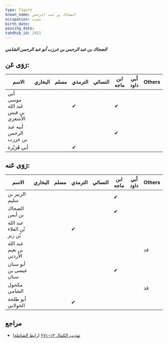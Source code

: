 ```yaml
---
type: figure
known_name: الضحاك بن عبد الرحمن
occupation: محدث
birth_date:
passing_date:
tahdhib_id: 2921
---
```

##### الضحاك بن عبد الرحمن بن عرزب أبو عبد الرحمن الشامي

## رَوَى عَن:
| الاسم                             | البخاري | مسلم | الترمذي | النسائي | ابن ماجه | أبي داود | Others |
| --------------------------------- | ------- | ---- | ------- | ------- | -------- | -------- | ------ |
| أبي موسى عَبد الله بن قيس الأشعري |         |      | ✔       |         | ✔        |          |        |
| أبيه عبد الرحمن بن عرزب           |         |      |         |         | ✔        |          |        |
| أبي هُرَيْرة                      |         |      | ✔       |         |          |          |        |
## رَوَى عَنه:
| الاسم                       | البخاري | مسلم | الترمذي | النسائي | ابن ماجه | أبي داود | Others |
| --------------------------- | ------- | ---- | ------- | ------- | -------- | -------- | ------ |
| الزبير بن سليم              |         |      |         |         | ✔        |          |        |
| الضحاك بن أيمن              |         |      |         |         | ✔        |          |        |
| عبد الله بْن العلاء بْن زبر |         |      | ✔       |         |          |          |        |
| عبد الله بن نعيم الأردني    |         |      |         |         |          |          | قد     |
| أبو سنان عيسى بن سنان       |         |      |         |         | ✔        |          |        |
| مكحول الشامي                |         |      |         |         |          |          | قد     |
| أبو طلحة الخولاني           |         |      | ✔       |         |          |          |        |
## مراجع
- [تهذيب الكمال ١٣-٢٧١](obsidian://open?vault=Tahdhib-al-Kamal&file=Figures/٢٩٢١-الضحاك%20بن%20عبد%20الرحمن%20بن%20عرزب%20أبو%20عبد%20الرحمن%20الشامي) ([رابط الشاملة](https://shamela.ws/book/3722/6652))
